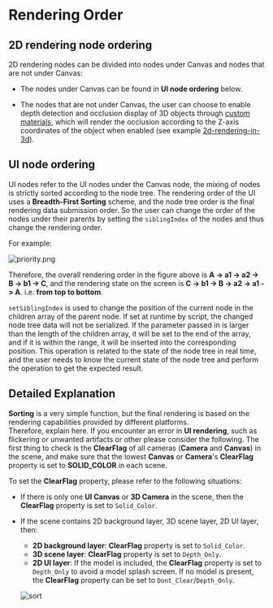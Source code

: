 # Rendering Order

## 2D rendering node ordering

2D rendering nodes can be divided into nodes under Canvas and nodes that are not under Canvas:

- The nodes under Canvas can be found in **UI node ordering** below.

- The nodes that are not under Canvas, the user can choose to enable depth detection and occlusion display of 3D objects through [custom materials](ui-material.md), which will render the occlusion according to the Z-axis coordinates of the object when enabled (see example [2d-rendering-in-3d](https://github.com/cocos/cocos-test-projects/tree/v3.6/assets/cases/2D)).

## UI node ordering

UI nodes refer to the UI nodes under the Canvas node, the mixing of nodes is strictly sorted according to the node tree. The rendering order of the UI uses a **Breadth-First Sorting** scheme, and the node tree order is the final rendering data submission order. So the user can change the order of the nodes under their parents by setting the `siblingIndex` of the nodes and thus change the rendering order.

For example:

![priority.png](priority/priority.png)

Therefore, the overall rendering order in the figure above is **A -> a1 -> a2 -> B -> b1 -> C**, and the rendering state on the screen is **C -> b1 -> B -> a2 -> a1 -> A**. i.e. **from top to bottom**.

`setSiblingIndex` is used to change the position of the current node in the children array of the parent node. If set at runtime by script, the changed node tree data will not be serialized. If the parameter passed in is larger than the length of the children array, it will be set to the end of the array, and if it is within the range, it will be inserted into the corresponding position. This operation is related to the state of the node tree in real time, and the user needs to know the current state of the node tree and perform the operation to get the expected result.

## Detailed Explanation

**Sorting** is a very simple function, but the final rendering is based on the rendering capabilities provided by different platforms. <br>
Therefore, explain here. If you encounter an error in **UI rendering**, such as flickering or unwanted artifacts or other please consider the following. The first thing to check is the **ClearFlag** of all cameras (**Camera** and **Canvas**) in the scene, and make sure that the lowest **Canvas** or **Camera**'s **ClearFlag** property is set to **SOLID_COLOR** in each scene.

To set the **ClearFlag** property, please refer to the following situations:

- If there is only one **UI Canvas** or **3D Camera** in the scene, then the **ClearFlag** property is set to `Solid_Color`.
- If the scene contains 2D background layer, 3D scene layer, 2D UI layer, then:
    - **2D background layer**: **ClearFlag** property is set to `Solid_Color`.
    - **3D scene layer**: **ClearFlag** property is set to `Depth_Only`.
    - **2D UI layer**: If the model is included, the **ClearFlag** property is set to `Depth_Only` to avoid a model splash screen. If no model is present, the **ClearFlag** property can be set to `Dont_Clear`/`Depth_Only`.

  ![sort](./priority/sort.png)
